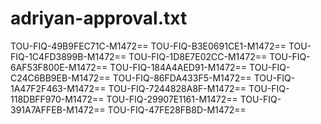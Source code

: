 # adriyan-approval.txt
TOU-FIQ-49B9FEC71C-M1472==
TOU-FIQ-B3E0691CE1-M1472==
TOU-FIQ-1C4FD3899B-M1472==
TOU-FIQ-1D8E7E02CC-M1472==
TOU-FIQ-6AF53F800E-M1472==
TOU-FIQ-184A4AED91-M1472==
TOU-FIQ-C24C6BB9EB-M1472==
TOU-FIQ-86FDA433F5-M1472==
TOU-FIQ-1A47F2F463-M1472==
TOU-FIQ-7244828A8F-M1472==
TOU-FIQ-118DBFF970-M1472==
TOU-FIQ-29907E1161-M1472==
TOU-FIQ-391A7AFFEB-M1472==
TOU-FIQ-47FE28FB8D-M1472==
